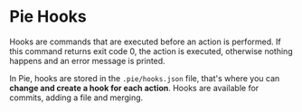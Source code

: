 # Pie Hooks

Hooks are commands that are executed before an action is performed. If this command returns exit code 0, the action is executed, otherwise nothing happens and an error message is printed.

In Pie, hooks are stored in the `.pie/hooks.json` file, that's where you can **change and create a hook for each action**. Hooks are available for commits, adding a file and merging.